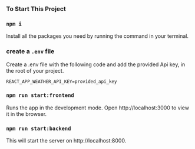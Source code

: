 ### To Start This Project

### `npm i`

Install all the packages you need by running the command in your terminal.

### create a `.env` file

Create a .env file with the following code and add the provided Api key, in the root of your project.

```
REACT_APP_WEATHER_API_KEY=provided_api_key
```

### `npm run start:frontend`

Runs the app in the development mode.
Open http://localhost:3000 to view it in the browser.

### `npm run start:backend`

This will start the server on http://localhost:8000.
